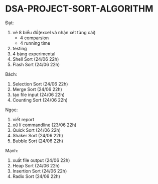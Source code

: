 # DSA-PROJECT-SORT-ALGORITHM
Đạt:
1. vẽ 8 biểu đồ(excel và nhận xét từng cái)
	+ 4 comparsion
	+ 4 running time
2. testing
3. 4 bảng experimental
4. Shell Sort (24/06 22h)
5. Flash Sort (24/06 22h)

Bách:
1. Selection Sort (24/06 22h)
2. Merge Sort (24/06 22h)
3. tạo file input (24/06 22h)
4. Counting Sort (24/06 22h)

Ngọc:
1. viết report 
2. xử lí commandline (23/06 22h)
3. Quick Sort (24/06 22h)
4. Shaker Sort (24/06 22h)
5. Bubble Sort (24/06 22h)

Mạnh:
1. xuất file output (24/06 22h)
2. Heap Sort (24/06 22h)
3. Insertion Sort (24/06 22h)
4. Radix Sort (24/06 22h)
